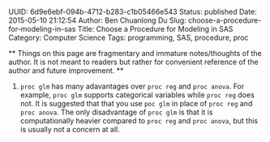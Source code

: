 UUID: 6d9e6ebf-094b-4712-b283-c1b05466e543
Status: published
Date: 2015-05-10 21:12:54
Author: Ben Chuanlong Du
Slug: choose-a-procedure-for-modeling-in-sas
Title: Choose a Procedure for Modeling in SAS
Category: Computer Science
Tags: programming, SAS, procedure, proc

**
Things on this page are
fragmentary and immature notes/thoughts of the author.
It is not meant to readers
but rather for convenient reference of the author and future improvement.
**

1. `proc glm` has many adavantages over `proc reg` and `proc anova`. 
For example, 
`proc glm` supports categorical variables while `proc reg` does not.
It is suggested that that you use `poc glm` in place of `proc reg` and `proc anova`.
The only disadvantage of `proc glm` is that it is computationally heavier
compared to `proc reg` and `proc anova`,
but this is usually not a concern at all. 
